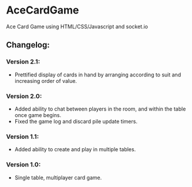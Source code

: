 # AceCardGame
Ace Card Game using HTML/CSS/Javascript and socket.io

## Changelog:

### Version 2.1:
* Prettified display of cards in hand by arranging according to suit and increasing order of value.

### Version 2.0:
* Added ability to chat between players in the room, and within the table once game begins.
* Fixed the game log and discard pile update timers.

### Version 1.1:
* Added ability to create and play in multiple tables.

### Version 1.0:
* Single table, multiplayer card game.

